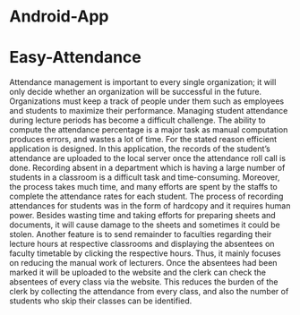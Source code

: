 # Android-App
# Easy-Attendance

Attendance management is important to every single organization; it will only decide
whether an organization will be successful in the future. Organizations must keep a track of
people under them such as employees and students to maximize their performance. Managing
student attendance during lecture periods has become a difficult challenge. The ability to
compute the attendance percentage is a major task as manual computation produces errors, and
wastes a lot of time. For the stated reason efficient application is designed. In this application,
the records of the student’s attendance are uploaded to the local server once the attendance roll
call is done. Recording absent in a department which is having a large number of students in a
classroom is a difficult task and time-consuming. Moreover, the process takes much time, and
many efforts are spent by the staffs to complete the attendance rates for each student. The
process of recording attendances for students was in the form of hardcopy and it requires human
power. Besides wasting time and taking efforts for preparing sheets and documents, it will cause
damage to the sheets and sometimes it could be stolen. Another feature is to send remainder to
faculties regarding their lecture hours at respective classrooms and displaying the absentees on
faculty timetable by clicking the respective hours. Thus, it mainly focuses on reducing the
manual work of lecturers. Once the absentees had been marked it will be uploaded to the website
and the clerk can check the absentees of every class via the website. This reduces the burden of
the clerk by collecting the attendance from every class, and also the number of students who skip
their classes can be identified.
